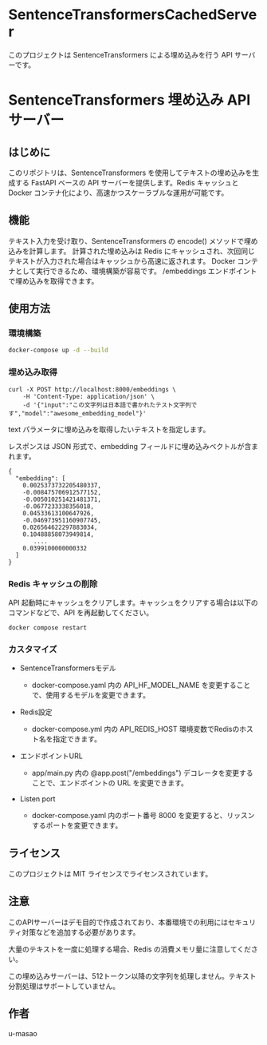 # SentenceTransformersCachedServer


このプロジェクトは SentenceTransformers による埋め込みを行う API サーバーです。

## 

# SentenceTransformers 埋め込み API サーバー

## はじめに

このリポジトリは、SentenceTransformers を使用してテキストの埋め込みを生成する FastAPI ベースの API サーバーを提供します。Redis キャッシュと Docker コンテナ化により、高速かつスケーラブルな運用が可能です。


## 機能

テキスト入力を受け取り、SentenceTransformers の encode() メソッドで埋め込みを計算します。
計算された埋め込みは Redis にキャッシュされ、次回同じテキストが入力された場合はキャッシュから高速に返されます。
Docker コンテナとして実行できるため、環境構築が容易です。
/embeddings エンドポイントで埋め込みを取得できます。

## 使用方法

### 環境構築

```bash
docker-compose up -d --build
```


### 埋め込み取得

```
curl -X POST http://localhost:8000/embeddings \
    -H 'Content-Type: application/json' \
    -d '{"input":"この文字列は日本語で書かれたテスト文字列です","model":"awesome_embedding_model"}'
```

text パラメータに埋め込みを取得したいテキストを指定します。

レスポンスは JSON 形式で、embedding フィールドに埋め込みベクトルが含まれます。

```
{
  "embedding": [
    0.0025373732205480337,
    -0.008475706912577152,
    -0.005010251421481371,
    -0.0677233338356018,
    0.04533613100647926,
    -0.046973951160907745,
    0.026564622297883034,
    0.10488858073949814,
       ....
    0.0399100000000332
  ]
}
```

### Redis キャッシュの削除

API 起動時にキャッシュをクリアします。キャッシュをクリアする場合は以下のコマンドなどで、API を再起動してください。

```
docker compose restart
```

### カスタマイズ

- SentenceTransformersモデル
  - docker-compose.yaml 内の API_HF_MODEL_NAME を変更することで、使用するモデルを変更できます。

- Redis設定
  - docker-compose.yml 内の API_REDIS_HOST 環境変数でRedisのホスト名を指定できます。

- エンドポイントURL
  - app/main.py 内の @app.post("/embeddings") デコレータを変更することで、エンドポイントの URL を変更できます。

- Listen port
  - docker-compose.yaml 内のポート番号 8000 を変更すると、リッスンするポートを変更できます。


## ライセンス

このプロジェクトは MIT ライセンスでライセンスされています。

## 注意

このAPIサーバーはデモ目的で作成されており、本番環境での利用にはセキュリティ対策などを追加する必要があります。

大量のテキストを一度に処理する場合、Redis の消費メモリ量に注意してください。

この埋め込みサーバーは、512トークン以降の文字列を処理しません。テキスト分割処理はサポートしていません。


## 作者

u-masao
